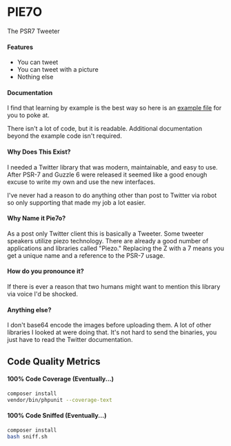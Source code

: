 # PIE7O
The PSR7 Tweeter

#### Features

 * You can tweet
 * You can tweet with a picture
 * Nothing else

#### Documentation

I find that learning by example is the best way so here is an [example file](example.php) for you
to poke at.

There isn't a lot of code, but it is readable. Additional documentation beyond the example code
isn't required.

#### Why Does This Exist?

I needed a Twitter library that was modern, maintainable, and easy to use. After PSR-7 and Guzzle 6
were released it seemed like a good enough excuse to write my own and use the new interfaces.

I've never had a reason to do anything other than post to Twitter via robot so only supporting that
made my job a lot easier.

#### Why Name it Pie7o?

As a post only Twitter client this is basically a Tweeter. Some tweeter speakers utilize piezo
technology. There are already a good number of applications and libraries called "Piezo." Replacing
the Z with a 7 means you get a unique name and a reference to the PSR-7 usage.

#### How do you pronounce it?

If there is ever a reason that two humans might want to mention this library via voice I'd be
shocked.

#### Anything else?

I don't base64 encode the images before uploading them. A lot of other libraries I looked at were
doing that. It's not hard to send the binaries, you just have to read the Twitter documentation.

## Code Quality Metrics

#### 100% Code Coverage (Eventually...)
```sh
composer install
vendor/bin/phpunit --coverage-text
```

#### 100% Code Sniffed  (Eventually...)
```sh
composer install
bash sniff.sh
```